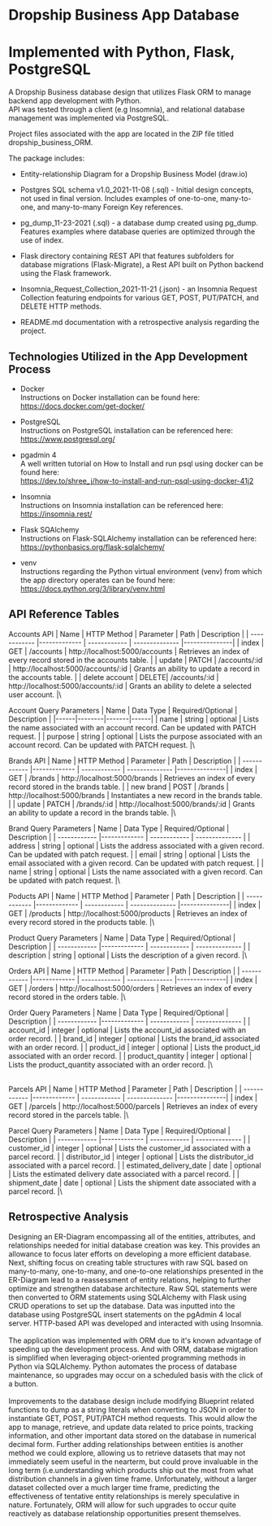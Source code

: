 # Dropship Business App Database
# Implemented with Python, Flask, PostgreSQL

A Dropship Business database design that utilizes Flask ORM to manage backend app development with Python.  
API was tested through a client (e.g Insomnia), and relational database management was implemented via PostgreSQL.

Project files associated with the app are located in the ZIP file titled dropship_business_ORM.

The package includes: 

* Entity-relationship Diagram for a Dropship Business Model (draw.io) 

* Postgres SQL schema v1.0_2021-11-08 (.sql) - Initial design concepts, not used in final version. Includes examples of one-to-one, many-to-one, and many-to-many 
Foreign Key references. 

* pg_dump_11-23-2021 (.sql) - a database dump created using pg_dump. Features examples where database queries are optimized through the use of index. 

* Flask directory containing REST API that features subfolders for database migrations (Flask-Migrate), a Rest API built on Python backend using the Flask framework.
 
* Insomnia_Request_Collection_2021-11-21 (.json) - an Insomnia Request Collection featuring endpoints for various GET, POST, PUT/PATCH, and DELETE HTTP methods. 

* README.md documentation with a retrospective analysis regarding the project. 


## Technologies Utilized in the App Development Process

* Docker\
Instructions on Docker installation can be found here:\
https://docs.docker.com/get-docker/

* PostgreSQL\
Instructions on PostgreSQL installation can be referenced here: \
https://www.postgresql.org/

* pgadmin 4\
A well written tutorial on How to Install and run psql using docker can be found here:\
https://dev.to/shree_j/how-to-install-and-run-psql-using-docker-41j2

* Insomnia\
Instructions on Insomnia installation can be referenced here: \
https://insomnia.rest/

* Flask SQAlchemy\
Instructions on Flask-SQLAlchemy installation can be referenced here:\
https://pythonbasics.org/flask-sqlalchemy/

* venv\
Instructions regarding the Python virtual environment (venv) from which the app directory operates can be found here:\
https://docs.python.org/3/library/venv.html


## API Reference Tables


Accounts API
|      Name     |      HTTP Method     |     Parameter       |       Path                              |  Description  |
| ------------  |-------------         |    ------------     | --------------                          |---------------|
| index | GET | /accounts | http://localhost:5000/accounts  | Retrieves an index of every record stored in the accounts table. |
| update | PATCH  | /accounts/:id | http://localhost:5000/accounts/:id | Grants an ability to update a record in the accounts table. |
| delete account  | DELETE| /accounts/:id | http://localhost:5000/accounts/:id | Grants an ability to delete a selected user account. |\


Account Query Parameters
| Name | Data Type | Required/Optional | Description |
|------|--------|-------|------|
| name | string | optional | Lists the name associated with an account record. Can be updated with PATCH request. |
| purpose | string | optional | Lists the purpose associated with an account record. Can be updated with PATCH request. |\


Brands API
|      Name     |      HTTP Method     |     Parameter       |       Path                              |  Description  |
| ------------  |-------------         |    ------------     | --------------                          |---------------|
| index | GET | /brands | http://localhost:5000/brands | Retrieves an index of every record stored in the brands table. |
| new brand | POST | /brands | http://localhost:5000/brands | Instantiates a new record in the brands table. |
| update | PATCH | /brands/:id | http://localhost:5000/brands/:id | Grants an ability to update a record in the brands table. |\


Brand Query Parameters
| Name | Data Type | Required/Optional | Description |
| ------------  |-------------         |    ------------     | --------------  |
| address | string | optional | Lists the address associated with a given record. Can be updated with patch request. |
| email | string | optional | Lists the email associated with a given record. Can be updated with patch request. |
| name | string | optional | Lists the name associated with a given record. Can be updated with patch request. |\


Poducts API
|      Name     |      HTTP Method     |     Parameter       |       Path                              |  Description  |
| ------------  |-------------         |    ------------     | --------------                          |---------------|
| index | GET | /products | http://localhost:5000/products | Retrieves an index of every record stored in the products table. |\

Product Query Parameters
| Name | Data Type | Required/Optional | Description |
| ------------  |-------------         |    ------------     | --------------  |
| description | string | optional | Lists the description of a given record. |\


Orders API
|      Name     |      HTTP Method     |     Parameter       |       Path       |  Description  |
| ------------  |-------------         |    ------------     | --------------   |---------------|
| index | GET | /orders | http://localhost:5000/orders | Retrieves an index of every record stored in the orders table. |\


Order Query Parameters
| Name | Data Type | Required/Optional | Description |
| ------------  |-------------         |    ------------     | --------------  |
| account_id | integer | optional | Lists the account_id associated with an order record. |
| brand_id | integer | optional | Lists the brand_id associated with an order record. |
| product_id | integer | optional | Lists the product_id associated with an order record. |
| product_quantity | integer | optional | Lists the product_quantity associated with an order record. |\

\
Parcels API
|      Name     |      HTTP Method     |     Parameter       |       Path                              |  Description  |
| ------------  |-------------         |    ------------     | --------------                          |---------------|
| index | GET | /parcels | http://localhost:5000/parcels | Retrieves an index of every record stored in the parcels table. |\

Parcel Query Parameters
| Name | Data Type | Required/Optional | Description |
| ------------  |-------------         |    ------------     | --------------  |
| customer_id | integer | optional |  Lists the customer_id associated with a parcel record. |
| distributor_id | integer | optional |  Lists the distributor_id associated with a parcel record. |
| estimated_delivery_date | date | optional |  Lists the estimated delivery date associated with a parcel record. |
| shipment_date | date | optional |  Lists the shipment date associated with a parcel record. |\


## Retrospective Analysis

Designing an ER-Diagram encompassing all of the entities, attributes, and relationships needed for initial database creation was key. This provides an allowance to focus later efforts on developing a more efficient database. Next, shifting focus on creating table structures with raw SQL based on many-to-many, one-to-many, and one-to-one relationships presented in the ER-Diagram lead to a reassessment of entity relations, helping to further optimize and strengthen database architecture. Raw SQL statements were then converted to ORM statements using SQLAlchemy with Flask using CRUD operations to set up the database. Data was inputted into the database using PostgreSQL insert statements on the pgAdmin 4 local server. HTTP-based API was developed and interacted with using Insomnia. \
\
The application was implemented with ORM due to it's known advantage of speeding up the development process. And with ORM, database migration is simplified when leveraging object-oriented programming methods in Python via SQLAlchemy. Python automates the process of database maintenance, so upgrades may occur on a scheduled basis with the click of a button. \
\
Improvements to the database design include modifying Blueprint related functions to dump as a string literals when converting to JSON in order to instantiate GET, POST, PUT/PATCH method requests. This would allow the app to manage, retrieve, and update data related to price points, tracking information, and other important data stored on the database in numerical decimal form. Further adding relationships between entities is another method we could explore, allowing us to retrieve datasets that may not immediately seem useful in the nearterm, but could prove invaluable in the long term (i.e.understanding which products ship out the most from what distribution channels in a given time frame. Unfortunately, without a larger dataset collected over a much larger time frame, predicting the effectiveness of tentative entity relationships is merely speculative in nature. Fortunately, ORM will allow for such upgrades to occur quite reactively as database relationship opportunities present themselves.


